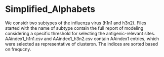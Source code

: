 # Simplified_Alphabets

We considr two subtypes of the influenza virus (h1n1 and h3n2).
Files started with the name of subtype contain the full report of modeling considering a specific threshold for selecting the antigenic-relevant sites.
AAindex1_h1n1.csv and AAindex1_h3n2.csv contain AAindex1 entries, which were selected as representative of clusteron. The indices are sorted based on frequcny.

